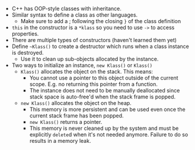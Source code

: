 - C++ has OOP-style classes with inheritance.
- Similar syntax to define a class as other languages.
  - Make sure to add a ; following the closing `}` of the class definition
- `this` in the constructor is a `*klass` so you need to use `->` to access properties.
- There are multiple types of constructors (haven't learned them yet)
- Define `~Klass()` to create a destructor which runs when a class instance is destroyed.
  - Use it to clean up sub-objects allocated by the instance.
- Two ways to initialize an instance, `new Klass()` or `Klass()`
  - `Klass()` allocates the object on the stack. This means:
    - You cannot use a pointer to this object outside of the current scope. E.g. no returning this pointer from a function.
    - The instance does not need to be manually deallocated since stack space is auto-free'd when the stack frame is popped.
  - `new Klass()` allocates the object on the heap.
    - This memory is more persistent and can be used even once the current stack frame has been popped.
    - `new Klass()` returns a pointer.
    - This memory is never cleaned up by the system and must be explicitly `delete`d when it's not needed anymore. Failure to do so results in a memory leak.
